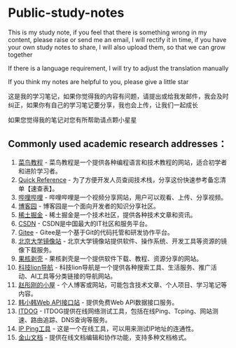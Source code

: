 # Public-study-notes

This is my study note, if you feel that there is something wrong in my content, please raise or send me an email, I will rectify it in time, if you have your own study notes to share, I will also upload them, so that we can grow together  

If there is a language requirement, I will try to adjust the translation manually  

If you think my notes are helpful to you, please give a little star 

这是我的学习笔记，如果你觉得我的内容有问题，请提出或给我发邮件，我会及时纠正，如果你有自己的学习笔记要分享，我也会上传，让我们一起成长  

如果您觉得我的笔记对您有所帮助请点颗小星星  

## Commonly used academic research addresses：  

<ol>
     <li><a href="https://www.runoob.com/" target="_blank">菜鸟教程</a> - 菜鸟教程是一个提供各种编程语言和技术教程的网站，适合初学者和进阶学习者。</li>
     <li><a href="https://quickref.cn/" target="_blank">Quick Reference</a> - 为了方便开发人员查阅技术栈，分享这份快速参考备忘清单【速查表】。</li>
     <li><a href="https://www.bilibili.com/" target="_blank">哔哩哔哩</a> - 哔哩哔哩是一个视频分享网站，用户可以观看、上传、分享视频。</li>
     <li><a href="https://www.cnblogs.com/" target="_blank">博客园</a> - 博客园是一个面向开发者的知识分享社区。</li>
     <li><a href="https://juejin.cn/" target="_blank">稀土掘金</a> - 稀土掘金是一个技术社区，提供各种技术文章和资讯。</li>
     <li><a href="https://www.csdn.net/" target="_blank">CSDN</a> - CSDN是中国最大的IT社区和服务平台。</li>
     <li><a href="https://gitee.com/" target="_blank">Gitee</a> - Gitee是一个基于Git的代码托管和研发协作平台。</li>
     <li><a href="https://mirrors.pku.edu.cn/" target="_blank">北京大学镜像站</a> - 北京大学镜像站提供软件、操作系统、开发工具等资源的镜像下载服务。</li>
     <li><a href="https://www.ghxi.com/" target="_blank">果核剥壳</a> - 果核剥壳是一个提供软件下载、教程、资源分享的网站。</li>
     <li><a href="https://dh.kejilion.pro/" target="_blank">科技lion导航</a> - 科技lion导航是一个提供各种搜索工具、生活服务、推广活动、AI工具等分类链接的导航网站。</li>
     <li><a href="https://my.heheda.top/" target="_blank">赵彤刚的小屋</a> - 个人博客或网站，可能包含技术文章、个人项目、学习笔记等内容。</li>
     <li><a href="https://api.vvhan.com/" target="_blank">韩小韩Web API接口站</a> - 提供免费Web API数据接口服务。</li>
     <li><a href="https://www.itdog.cn/" target="_blank">ITDOG</a> - ITDOG提供在线网络测试工具，包括在线Ping、Tcping、网站测速、路由追踪、DNS查询等服务。</li>
     <li><a href="http://ip.ping0.cc/" target="_blank">IP Ping工具</a> - 这是一个在线工具，可以用来测试IP地址的连通性。</li>
     <li><a href="https://www.kdocs.cn/view/l/cczZcgviXVhJ" target="_blank">金山文档</a> - 提供在线文档编辑和协作功能，支持多种文档格式。</li>
 </ol>
